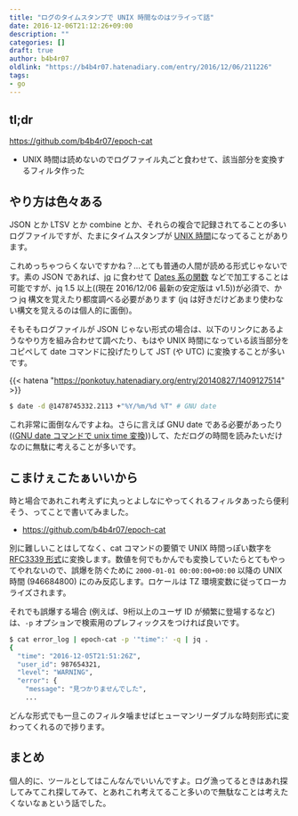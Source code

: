 ```yaml
---
title: "ログのタイムスタンプで UNIX 時間なのはツライって話"
date: 2016-12-06T21:12:26+09:00
description: ""
categories: []
draft: true
author: b4b4r07
oldlink: "https://b4b4r07.hatenadiary.com/entry/2016/12/06/211226"
tags:
- go
---
```


## tl;dr

https://github.com/b4b4r07/epoch-cat

- UNIX 時間は読めないのでログファイル丸ごと食わせて、該当部分を変換するフィルタ作った

## やり方は色々ある

JSON とか LTSV とか combine とか、それらの複合で記録されてることの多いログファイルですが、たまにタイムスタンプが [UNIX 時間](https://ja.wikipedia.org/wiki/UNIX時間)になってることがあります。

これめっちゃつらくないですかね？...とても普通の人間が読める形式じゃないです。素の JSON であれば、[jq](https://stedolan.github.io/jq/) に食わせて [Dates 系の関数](https://stedolan.github.io/jq/manual/v1.5/#Builtinoperatorsandfunctions) などで加工することは可能ですが、jq 1.5 以上((現在 2016/12/06 最新の安定版は v1.5))が必須で、かつ jq 構文を覚えたり都度調べる必要があります (jq は好きだけどあまり使わない構文を覚えるのは個人的に面倒)。

そもそもログファイルが JSON じゃない形式の場合は、以下のリンクにあるようなやり方を組み合わせて調べたり、もはや UNIX 時間になっている該当部分をコピペして date コマンドに投げたりして JST (や UTC) に変換することが多いです。

{{< hatena "https://ponkotuy.hatenadiary.org/entry/20140827/1409127514" >}}

```bash
$ date -d @1478745332.2113 +"%Y/%m/%d %T" # GNU date
```

これ非常に面倒なんですよね。さらに言えば GNU date である必要があったり(([GNU date コマンドで unix time 変換](http://qiita.com/albatross/items/b97df73dcfcedabb070d)))して、ただログの時間を読みたいだけなのに無駄に考えることが多いです。

## こまけぇこたぁいいから

時と場合であれこれ考えずに丸っとよしなにやってくれるフィルタあったら便利そう、ってことで書いてみました。

- <https://github.com/b4b4r07/epoch-cat>

別に難しいことはしてなく、cat コマンドの要領で UNIX 時間っぽい数字を [RFC3339 形式](https://www.ietf.org/rfc/rfc3339.txt)に変換します。数値を何でもかんでも変換していたらとてもやってやれないので、誤爆を防ぐために `2000-01-01 00:00:00+00:00` 以降の UNIX 時間 (946684800) にのみ反応します。ロケールは TZ 環境変数に従ってローカライズされます。

それでも誤爆する場合 (例えば、9桁以上のユーザ ID が頻繁に登場するなど) は、`-p` オプションで検索用のプレフィックスをつければ良いです。

```bash
$ cat error_log | epoch-cat -p '"time":' -q | jq .
{
  "time": "2016-12-05T21:51:26Z",
  "user_id": 987654321,
  "level": "WARNING",
  "error": {
    "message": "見つかりませんでした",
    ...
```

どんな形式でも一旦このフィルタ噛ませばヒューマンリーダブルな時刻形式に変わってくれるので捗ります。

## まとめ

個人的に、ツールとしてはこんなんでいいんですよ。ログ漁ってるときはあれ探してみてこれ探してみて、とあれこれ考えてること多いので無駄なことは考えたくないなぁという話でした。

